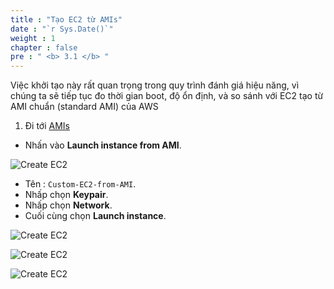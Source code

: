 ```yaml
---
title : "Tạo EC2 từ AMIs"
date : "`r Sys.Date()`"
weight : 1
chapter : false
pre : " <b> 3.1 </b> "
---
```


Việc khởi tạo này rất quan trọng trong quy trình đánh giá hiệu năng, vì chúng ta sẽ tiếp tục đo thời gian boot, độ ổn định, và so sánh với EC2 tạo từ AMI chuẩn (standard AMI) của AWS

1. Đi tới [AMIs](https://ap-southeast-1.console.aws.amazon.com/ec2/home?region=ap-southeast-1#Images:visibility=owned-by-me)
  + Nhấn vào **Launch instance from AMI**.

  ![Create EC2](/images/3.s3/createec2-fromami-0.png)

  + Tên : `Custom-EC2-from-AMI`.
  + Nhấp chọn **Keypair**.
  + Nhấp chọn **Network**.
  + Cuối cùng chọn **Launch instance**.

  ![Create EC2](/images/3.s3/abc.png)

  ![Create EC2](/images/3.s3/createec2-fromami-2.png)

  ![Create EC2](/images/3.s3/createec2-fromami-3.png)
